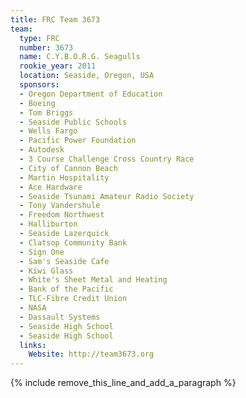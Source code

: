 ```yaml
---
title: FRC Team 3673
team:
  type: FRC
  number: 3673
  name: C.Y.B.O.R.G. Seagulls
  rookie_year: 2011
  location: Seaside, Oregon, USA
  sponsors:
  - Oregon Department of Education
  - Boeing
  - Tom Briggs
  - Seaside Public Schools
  - Wells Fargo
  - Pacific Power Foundation
  - Autodesk
  - 3 Course Challenge Cross Country Race
  - City of Cannon Beach
  - Martin Hospitality
  - Ace Hardware
  - Seaside Tsunami Amateur Radio Society
  - Tony Vandershule
  - Freedom Northwest
  - Halliburton
  - Seaside Lazerquick
  - Clatsop Community Bank
  - Sign One
  - Sam's Seaside Cafe
  - Kiwi Glass
  - White's Sheet Metal and Heating
  - Bank of the Pacific
  - TLC-Fibre Credit Union
  - NASA
  - Dassault Systems
  - Seaside High School
  - Seaside High School
  links:
    Website: http://team3673.org
---
```


{% include remove_this_line_and_add_a_paragraph %}